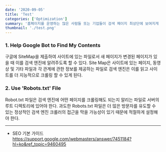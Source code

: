 ```yaml
---
date: '2020-09-05'
title: 'Test'
categories: ['Optimization']
summary: '홈페이지를 운영하는 많은 사람들 또는 기업들이 검색 페이지 최상단에 보여지게 하기 위해 어떤 최적화 작업을 하는지 알아보자.'
thumbnail: './test.png'
---
```


### 1. Help Google Bot to Find My Contents

구글에 SiteMap을 제출하여 사이트에 있는 파일로서 새 페이지가 변경된 페이지가 있을 때 이를 검색 엔진에 알려주도록 할 수 있다.
Site Map은 사이트에 있는 페이지, 동영상 및 기타 파일과 각 관계에 관한 정보를 제공하는 파일로 검색 엔진은 이를 읽고 사이트를 더 지능적으로 크롤링 할 수 있게 된다.

### 2. Use 'Robots.txt' File

Robot.txt 파일은 검색 엔진에 어떤 페이지를 크롤링해도 되는지 알리는 파일로 서버의 루트 디렉토리에 있어야 한다.
과도한 Robots.txt 파일은 더 많은 방문자를 유도할 수 있는 정상적인 검색 엔진 크롤러의 접근을 막을 가능성이 있기 때문에 적절하게 설정해야 한다.

---

- SEO 기본 가이드
  [<https://support.google.com/webmasters/answer/7451184?hl=ko&ref_topic=9460495>](https://support.google.com/webmasters/answer/7451184?hl=ko&ref_topic=9460495)
